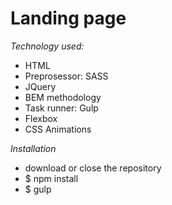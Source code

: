 # Landing page

_Technology used:_

* HTML
* Preprosessor: SASS
* JQuery
* BEM methodology
* Task runner: Gulp
* Flexbox
* CSS Animations

_Installation_
* download or close the repository
* $ npm install
* $ gulp
